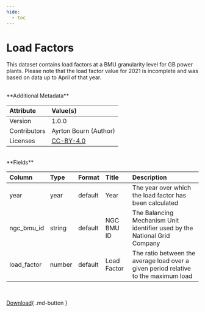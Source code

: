 ```yaml
---
hide:
  - toc
---
```


# Load Factors



This dataset contains load factors at a BMU granularity level for GB power plants. Please note that the load factor value for 2021 is incomplete and was based on data up to April of that year.

<br>
**Additional Metadata**

| Attribute    | Value(s)                                                  |
|:-------------|:----------------------------------------------------------|
| Version      | 1.0.0                                                     |
| Contributors | Ayrton Bourn (Author)                                     |
| Licenses     | [CC-BY-4.0](https://creativecommons.org/licenses/by/4.0/) |








<br>
**Fields**

| Column      | Type   | Format   | Title       | Description                                                                         |
|:------------|:-------|:---------|:------------|:------------------------------------------------------------------------------------|
| year        | year   | default  | Year        | The year over which the load factor has been calculated                             |
| ngc_bmu_id  | string | default  | NGC BMU ID  | The Balancing Mechanism Unit identifier used by the National Grid Company           |
| load_factor | number | default  | Load Factor | The ratio between the average load over a given period relative to the maximum load |

<br>

[Download](https://osuked.github.io/Power-Station-Dictionary/attribute_sources/load-factors/load-factors.csv){ .md-button }

<br>

